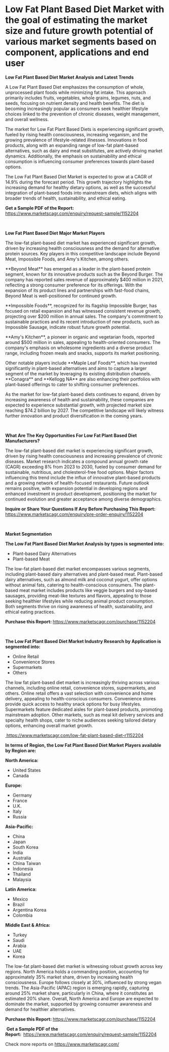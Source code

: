 <p><h1>Low Fat Plant Based Diet Market with the goal of estimating the market size and future growth potential of various market segments based on component, applications and end user</h1></p><p><strong>Low Fat Plant Based Diet Market Analysis and Latest Trends</strong></p>
<p><p>A Low Fat Plant Based Diet emphasizes the consumption of whole, unprocessed plant foods while minimizing fat intake. This approach primarily includes fruits, vegetables, whole grains, legumes, nuts, and seeds, focusing on nutrient density and health benefits. The diet is becoming increasingly popular as consumers seek healthier lifestyle choices linked to the prevention of chronic diseases, weight management, and overall wellness. </p><p>The market for Low Fat Plant Based Diets is experiencing significant growth, fueled by rising health consciousness, increasing veganism, and the growing prevalence of lifestyle-related illnesses. Innovations in food products, along with an expanding range of low-fat plant-based alternatives, such as dairy and meat substitutes, are actively driving market dynamics. Additionally, the emphasis on sustainability and ethical consumption is influencing consumer preferences towards plant-based options. </p><p>The Low Fat Plant Based Diet Market is expected to grow at a CAGR of 14.9% during the forecast period. This growth trajectory highlights the increasing demand for healthy dietary options, as well as the successful integration of plant-based foods into mainstream diets, which aligns with broader trends of health, sustainability, and ethical eating.</p></p>
<p><strong>Get a Sample PDF of the Report:&nbsp;</strong> <a href="https://www.marketscagr.com/enquiry/request-sample/1152204?utm_campaign=3351&utm_medium=2&utm_source=Github&utm_content=ia&utm_term=07042025&utm_id=low-fat-plant-based-diet">https://www.marketscagr.com/enquiry/request-sample/1152204</a></p>
<p>&nbsp;</p>
<p><strong>Low Fat Plant Based Diet Major Market Players</strong></p>
<p><p>The low-fat plant-based diet market has experienced significant growth, driven by increasing health consciousness and the demand for alternative protein sources. Key players in this competitive landscape include Beyond Meat, Impossible Foods, and Amy's Kitchen, among others.</p><p>**Beyond Meat** has emerged as a leader in the plant-based protein segment, known for its innovative products such as the Beyond Burger. The company has reported sales revenue of approximately $400 million in 2021, reflecting a strong consumer preference for its offerings. With the expansion of its product lines and partnerships with fast-food chains, Beyond Meat is well-positioned for continued growth.</p><p>**Impossible Foods**, recognized for its flagship Impossible Burger, has focused on retail expansion and has witnessed consistent revenue growth, projecting over $200 million in annual sales. The company's commitment to sustainable practices and its recent introduction of new products, such as Impossible Sausage, indicate robust future growth potential.</p><p>**Amy's Kitchen**, a pioneer in organic and vegetarian foods, reported around $500 million in sales, appealing to health-oriented consumers. The company's emphasis on wholesome ingredients and a diverse product range, including frozen meals and snacks, supports its market positioning.</p><p>Other notable players include **Maple Leaf Foods**, which has invested significantly in plant-based alternatives and aims to capture a larger segment of the market by leveraging its existing distribution channels. **Conagra** and **Kellogg NA** are also enhancing their portfolios with plant-based offerings to cater to shifting consumer preferences.</p><p>As the market for low-fat plant-based diets continues to expand, driven by increasing awareness of health and sustainability, these companies are expected to experience substantial growth, with projected market size reaching $74.2 billion by 2027. The competitive landscape will likely witness further innovation and product diversification in the coming years.</p></p>
<p>&nbsp;</p>
<p><strong>What Are The Key Opportunities For Low Fat Plant Based Diet Manufacturers?</strong></p>
<p><p>The low-fat plant-based diet market is experiencing significant growth, driven by rising health consciousness and increasing prevalence of chronic diseases. Market research indicates a compound annual growth rate (CAGR) exceeding 8% from 2023 to 2030, fueled by consumer demand for sustainable, nutritious, and cholesterol-free food options. Major factors influencing this trend include the influx of innovative plant-based products and a growing network of health-focused restaurants. Future outlook remains positive, with expansion potential in developing regions and enhanced investment in product development, positioning the market for continued evolution and greater acceptance among diverse demographics.</p></p>
<p><strong>Inquire or Share Your Questions If Any Before Purchasing This Report:</strong> <a href="https://www.marketscagr.com/enquiry/pre-order-enquiry/1152204?utm_campaign=3351&utm_medium=2&utm_source=Github&utm_content=ia&utm_term=07042025&utm_id=low-fat-plant-based-diet">https://www.marketscagr.com/enquiry/pre-order-enquiry/1152204</a></p>
<p>&nbsp;</p>
<p><strong>Market Segmentation</strong></p>
<p><strong>The Low Fat Plant Based Diet Market Analysis by types is segmented into:</strong></p>
<p><ul><li>Plant-based Dairy Alternatives</li><li>Plant-based Meat</li></ul></p>
<p><p>The low-fat plant-based diet market encompasses various segments, including plant-based dairy alternatives and plant-based meat. Plant-based dairy alternatives, such as almond milk and coconut yogurt, offer options without animal fats, catering to health-conscious consumers. The plant-based meat market includes products like veggie burgers and soy-based sausages, providing meat-like textures and flavors, appealing to those seeking healthier lifestyles while reducing animal product consumption. Both segments thrive on rising awareness of health, sustainability, and ethical eating practices.</p></p>
<p><strong>Purchase this Report:&nbsp;</strong><a href="https://www.marketscagr.com/purchase/1152204?utm_campaign=3351&utm_medium=2&utm_source=Github&utm_content=ia&utm_term=07042025&utm_id=low-fat-plant-based-diet">https://www.marketscagr.com/purchase/1152204</a></p>
<p>&nbsp;</p>
<p><strong>The Low Fat Plant Based Diet Market Industry Research by Application is segmented into:</strong></p>
<p><ul><li>Online Retail</li><li>Convenience Stores</li><li>Supermarkets</li><li>Others</li></ul></p>
<p><p>The low fat plant-based diet market is increasingly thriving across various channels, including online retail, convenience stores, supermarkets, and others. Online retail offers a vast selection with convenience and home delivery, appealing to health-conscious consumers. Convenience stores provide quick access to healthy snack options for busy lifestyles. Supermarkets feature dedicated aisles for plant-based products, promoting mainstream adoption. Other markets, such as meal kit delivery services and specialty health shops, cater to niche audiences seeking tailored dietary options, enhancing overall market growth.</p></p>
<p><a href="https://www.marketscagr.com/low-fat-plant-based-diet-r1152204?utm_campaign=3351&utm_medium=2&utm_source=Github&utm_content=ia&utm_term=07042025&utm_id=low-fat-plant-based-diet">&nbsp;https://www.marketscagr.com/low-fat-plant-based-diet-r1152204</a></p>
<p><strong>In terms of Region, the Low Fat Plant Based Diet Market Players available by Region are:</strong></p>
<p>
    <p> <strong> North America: </strong>
        <ul>
            <li>United States</li>
            <li>Canada</li>
        </ul>
        </p> 
    <p> <strong> Europe: </strong>
        <ul>
            <li>Germany</li>
            <li>France</li>
            <li>U.K.</li>
            <li>Italy</li>
            <li>Russia</li>
        </ul>
        </p> 
    <p> <strong> Asia-Pacific: </strong>
        <ul>
            <li>China</li>
            <li>Japan</li>
            <li>South Korea</li>
            <li>India</li>
            <li>Australia</li>
            <li>China Taiwan</li>
            <li>Indonesia</li>
            <li>Thailand</li>
            <li>Malaysia</li>
        </ul>
        </p> 
    <p> <strong> Latin America: </strong>
        <ul>
            <li>Mexico</li>
            <li>Brazil</li>
            <li>Argentina Korea</li>
            <li>Colombia</li>
        </ul>
        </p> 
    <p> <strong> Middle East & Africa: </strong>
        <ul>
            <li>Turkey</li>
            <li>Saudi</li>
            <li>Arabia</li>
            <li>UAE</li>
            <li>Korea</li>
        </ul>
    </p>
    </p>
<p><p>The low-fat plant-based diet market is witnessing robust growth across key regions. North America holds a commanding position, accounting for approximately 35% market share, driven by increasing health consciousness. Europe follows closely at 30%, influenced by strong vegan trends. The Asia-Pacific (APAC) region is emerging rapidly, capturing around 25% market share, particularly in China, where it constitutes an estimated 20% share. Overall, North America and Europe are expected to dominate the market, supported by growing consumer awareness and demand for healthier alternatives.</p></p>
<p><strong>Purchase this Report: </strong><a href="https://www.marketscagr.com/purchase/1152204?utm_campaign=3351&utm_medium=2&utm_source=Github&utm_content=ia&utm_term=07042025&utm_id=low-fat-plant-based-diet">https://www.marketscagr.com/purchase/1152204</a></p>
<p>&nbsp;<strong>Get a Sample PDF of the Report:&nbsp;&nbsp;</strong><a href="https://www.marketscagr.com/enquiry/request-sample/1152204?utm_campaign=3351&utm_medium=2&utm_source=Github&utm_content=ia&utm_term=07042025&utm_id=low-fat-plant-based-diet">https://www.marketscagr.com/enquiry/request-sample/1152204</a></p>
<p><strong></strong></p>
<p>Check more reports on <a href="https://www.marketscagr.com/?utm_campaign=3351&utm_medium=2&utm_source=Github&utm_content=ia&utm_term=07042025&utm_id=low-fat-plant-based-diet">https://www.marketscagr.com/</a></p>